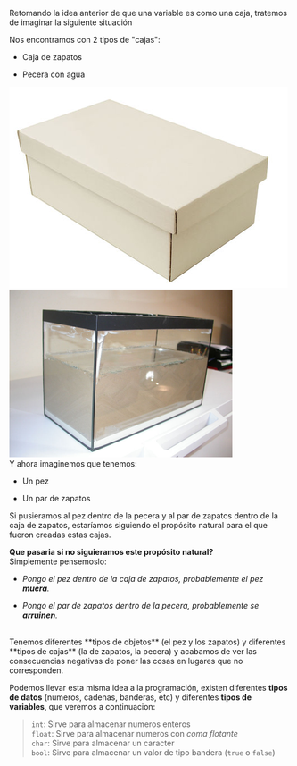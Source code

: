 Retomando la idea anterior de que una variable es como una caja, tratemos de imaginar la siguiente situación<br>

Nos encontramos con 2 tipos de "cajas":

* Caja de zapatos
+ Pecera con agua

<img src="https://raw.githubusercontent.com/otto-krause/mumuki-guia-c-introduccion/master/assets/CORTADA_CAB_BLAN_BLAN_m_1540418719897.jpg" alt="CORTADA_CAB_BLAN_BLAN_m_1540418719897.jpg" width="auto" height="auto">
<img src="https://raw.githubusercontent.com/otto-krause/mumuki-guia-c-introduccion/master/assets/resultadoAc_1540419061768.jpg" alt="resultadoAc_1540419061768.jpg" width="400" height="auto">
<br>
Y ahora imaginemos que tenemos:

* Un pez
+ Un par de zapatos

Si pusieramos al pez dentro de la pecera y al par de zapatos dentro de la caja de zapatos, estaríamos siguiendo el propósito natural para el que fueron creadas estas cajas.<br>

**Que pasaria si no siguieramos este propósito natural?**<br>
Simplemente pensemoslo:<br>

* _Pongo el pez dentro de la caja de zapatos, probablemente el pez **muera**.<br>_
+ _Pongo el par de zapatos dentro de la pecera, probablemente se **arruinen**.<br>_

<br>
Tenemos diferentes **tipos de objetos** (el pez y los zapatos) y diferentes **tipos de cajas** (la de zapatos, la pecera) y acabamos de ver las consecuencias negativas de poner las cosas en lugares que no corresponden. <br>

Podemos llevar esta misma idea a la programación, existen diferentes **tipos de datos** (numeros, cadenas, banderas, etc) y diferentes **tipos de variables**, que veremos a continuacion: 

> `int`: Sirve para almacenar numeros enteros<br>
`float`: Sirve para almacenar numeros con _coma flotante_<br>
`char`: Sirve para almacenar un caracter<br>
`bool`: Sirve para almacenar un valor de tipo bandera (`true` o `false`)<br>


